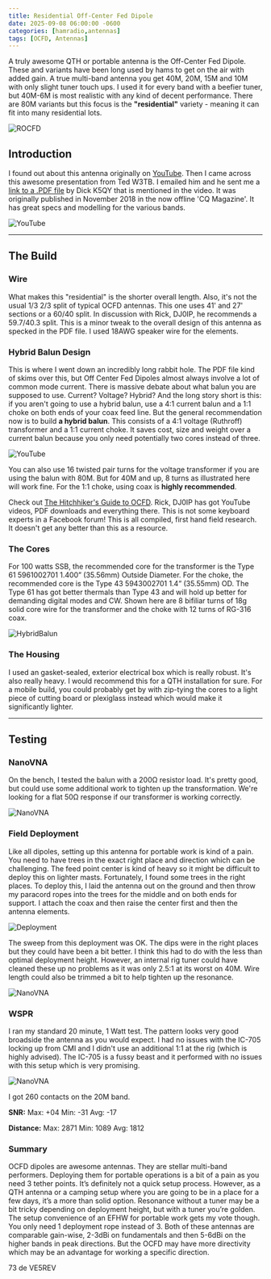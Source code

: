```yaml
---
title: Residential Off-Center Fed Dipole
date: 2025-09-08 06:00:00 -0600
categories: [hamradio,antennas]
tags: [OCFD, Antennas]
---
```


A truly awesome QTH or portable antenna is the Off-Center Fed Dipole. These and variants have been long used by hams to get on the air with added gain. A true multi-band antenna you get 40M, 20M, 15M and 10M with only slight tuner touch ups. I used it for every band with a beefier tuner, but 40M-6M is most realistic with any kind of decent performance. There are 80M variants but this focus is the **"residential"** variety - meaning it can fit into many residential lots.

![ROCFD](/assets/ROCFDCon/ROCFD01.webp)

## Introduction

I found out about this antenna originally on [YouTube](https://youtu.be/pwA1aPJcNKg?si=JAaBj4aKo-Yt1956). Then I came across this awesome presentation from Ted W3TB. I emailed him and he sent me a [link to a .PDF file](https://github.com/jrschultz/VE5REV/blob/main/assets/ROCFDCon/ResidentialOCFD.pdf) by Dick K5QY that is mentioned in the video. It was originally published in November 2018 in the now offline 'CQ Magazine'. It has great specs and modelling for the various bands.

![YouTube](/assets/ROCFDCon/OCFDYT.webp)

-----

## The Build

### Wire

What makes this "residential" is the shorter overall length. Also, it's not the usual 1/3 2/3 split of typical OCFD antennas. This one uses 41' and 27' sections or a 60/40 split. In discussion with Rick, DJ0IP, he recommends a 59.7/40.3 split. This is a minor tweak to the overall design of this antenna as specked in the PDF file. I used 18AWG speaker wire for the elements.

### Hybrid Balun Design

This is where I went down an incredibly long rabbit hole. The PDF file kind of skims over this, but Off Center Fed Dipoles almost always involve a lot of common mode current. There is massive debate about what balun you are supposed to use. Current? Voltage? Hybrid? And the long story short is this: if you aren't going to use a hybrid balun, use a 4:1 current balun and a 1:1 choke on both ends of your coax feed line. But the general recommendation now is to build **a hybrid balun**. This consists of a 4:1 voltage (Ruthroff) transformer and a 1:1 current choke. It saves cost, size and weight over a current balun because you only need potentially two cores instead of three. 

![YouTube](/assets/ROCFDCon/ROCFD2-Diagram.webp)

You can also use 16 twisted pair turns for the voltage transformer if you are using the balun with 80M. But for 40M and up, 8 turns as illustrated here will work fine. For the 1:1 choke, using coax is **highly recommended**. 

Check out [The Hitchhiker's Guide to OCFD](https://www.dj0ip.com/hhg2-ocfd). Rick, DJ0IP has got YouTube videos, PDF downloads and everything there. This is not some keyboard experts in a Facebook forum! This is all compiled, first hand field research. It doesn't get any better than this as a resource. 

### The Cores

For 100 watts SSB, the recommended core for the transformer is the Type 61 5961002701 1.400” (35.56mm) Outside Diameter. For the choke, the recommended core is the Type 43 5943002701 1.4” (35.55mm) OD. The Type 61 has got better thermals than Type 43 and will hold up better for demanding digital modes and CW. Shown here are 8 bifiliar turns of 18g solid core wire for the transformer and the choke with 12 turns of RG-316 coax.

![HybridBalun](/assets/ROCFDCon/ROCFD03.webp)

### The Housing

I used an gasket-sealed, exterior electrical box which is really robust. It's also really heavy. I would recommend this for a QTH installation for sure. For a mobile build, you could probably get by with zip-tying the cores to a light piece of cutting board or plexiglass instead which would make it significantly lighter.

-----

## Testing

### NanoVNA

On the bench, I tested the balun with a 200Ω resistor load. It's pretty good, but could use some additional work to tighten up the transformation. We're looking for a flat 50Ω response if our transformer is working correctly.

![NanoVNA](/assets/ROCFDCon/ROCFD07.webp)

### Field Deployment

Like all dipoles, setting up this antenna for portable work is kind of a pain. You need to have trees in the exact right place and direction which can be challenging. The feed point center is kind of heavy so it might be difficult to deploy this on lighter masts.  Fortunately, I found some trees in the right places. To deploy this, I laid the antenna out on the ground and then throw my paracord ropes into the trees for the middle and on both ends for support. I attach the coax and then raise the center first and then the antenna elements. 

![Deployment](/assets/ROCFDCon/ROCFD05.webp)

The sweep from this deployment was OK. The dips were in the right places but they could have been a bit better. I think this had to do with the less than optimal deployment height. However, an internal rig tuner could have cleaned these up no problems as it was only 2.5:1 at its worst on 40M. Wire length could also be trimmed a bit to help tighten up the resonance. 

![NanoVNA](/assets/ROCFDCon/ROCFD06.webp)

### WSPR

I ran my standard 20 minute, 1 Watt test. The pattern looks very good broadside the antenna as you would expect. I had no issues with the IC-705 locking up from CMI and I didn't use an additional 1:1 at the rig (which is highly advised). The IC-705 is a fussy beast and it performed with no issues with this setup which is very promising.

![NanoVNA](/assets/ROCFDCon/ROCFD04-WSPR.webp)

I got 260 contacts on the 20M band. 

**SNR:** Max: +04 Min: -31 Avg: -17

**Distance:** Max: 2871 Min: 1089 Avg: 1812

### Summary

OCFD dipoles are awesome antennas. They are stellar multi-band performers. Deploying them for portable operations is a bit of a pain as you need 3 tether points. It’s definitely not a quick setup process. However, as a QTH antenna or a camping setup where you are going to be in a place for a few days, it’s a more than solid option. Resonance without a tuner may be a bit tricky depending on deployment height, but with a tuner you’re golden. The setup convenience of an EFHW for portable work gets my vote though. You only need 1 deployment rope instead of 3. Both of these antennas are comparable gain-wise, 2-3dBi on fundamentals and then 5-6dBi on the higher bands in peak directions. But the OCFD may have more directivity which may be an advantage for working a specific direction.

73 de VE5REV



